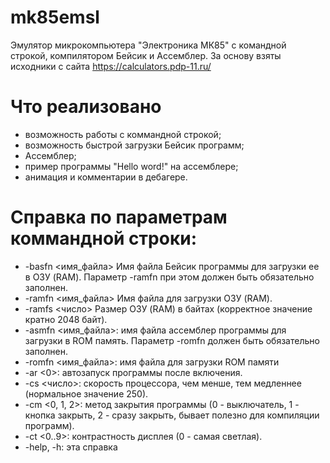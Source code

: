 # mk85emsl
Эмулятор микрокомпьютера "Электроника МК85" с командной строкой, компилятором Бейсик и Ассемблер.
За основу взяты исходники с сайта https://calculators.pdp-11.ru/

# Что реализовано
- возможность работы с коммандной строкой;
- возможность быстрой загрузки Бейсик программ;
- Ассемблер;
- пример программы "Hello word!" на ассемблере;
- анимация и комментарии в дебагере.

# Справка по параметрам коммандной строки:
- -basfn <имя_файла> Имя файла Бейсик программы для загрузки ее в ОЗУ (RAM). Параметр -ramfn при этом должен быть обязательно заполнен.
- -ramfn <имя_файла> Имя файла для загрузки ОЗУ (RAM).
- -ramfs <число> Размер ОЗУ (RAM) в байтах (корректное значение кратно 2048 байт).
- -asmfn <имя_файла>: имя файла ассемблер программы для загрузки в ROM память. Параметр -romfn должен быть обязательно заполнен.
- -romfn <имя_файла>: имя файла для загрузки ROM памяти
- -ar <0>: автозапуск программы после включения.
- -cs <число>: скорость процессора, чем менше, тем медленнее (нормальное значение 250).
- -cm <0, 1, 2>: метод закрытия программы (0 - выключатель, 1 - кнопка закрыть, 2 - сразу закрыть, бывает полезно для компиляции программ).
- -ct <0..9>: контрастность дисплея (0 - самая светлая).
- -help, -h: эта справка
